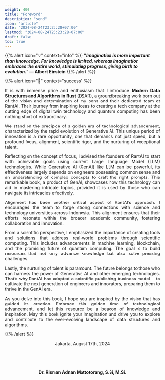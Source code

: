```yaml
---
weight: 400
title: "Foreword"
description: "send"
icon: "article"
date: "2024-08-24T23:23:28+07:00"
lastmod: "2024-08-24T23:23:28+07:00"
draft: false
toc: true
---
```


{{% alert icon="💡" context="info" %}}
<strong>"<em>Imagination is more important than knowledge. For knowledge is limited, whereas imagination embraces the entire world, stimulating progress, giving birth to evolution.</em>" — Albert Einstein</strong>
{{% /alert %}}

{{% alert icon="📘" context="success" %}}
<p style="text-align: justify;">
It is with immense pride and enthusiasm that I introduce <strong>Modern Data Structures and Algorithms in Rust</strong> (DSAR), a groundbreaking work born out of the vision and determination of my sons and their dedicated team at RantAI. Their journey from inspiring ideas to creating a tech company at the cutting edge of digital twin technology and quantum computing has been nothing short of extraordinary.
</p>

<p style="text-align: justify;">
We stand on the precipice of a golden era of technological advancement, characterized by the rapid evolution of Generative AI. This unique period of innovation is a rare opportunity, one that demands not just speed, but a profound focus, alignment, scientific rigor, and the nurturing of exceptional talent.
</p>

<p style="text-align: justify;">
Reflecting on the concept of focus, I advised the founders of RantAI to start with achievable goals using current Large Language Model (LLM) technologies. While Generative AI (GenAI) like LLM can be powerful, its effectiveness largely depends on engineers possessing common sense and an understanding of complex concepts to craft the right prompts. This remarkable book, a product of GenAI, showcases how this technology can aid in mastering intricate topics, provided it is used by those who can navigate its intricacies effectively.
</p>

<p style="text-align: justify;">
Alignment has been another critical aspect of RantAI’s approach. I encouraged the team to forge strong connections with science and technology universities across Indonesia. This alignment ensures that their efforts resonate within the broader academic community, fostering collaboration and innovation.
</p>

<p style="text-align: justify;">
From a scientific perspective, I emphasized the importance of creating tools and solutions that address real-world problems through scientific computing. This includes advancements in machine learning, blockchain, and the promising future of quantum computing. The goal is to build resources that not only advance knowledge but also solve pressing challenges.
</p>

<p style="text-align: justify;">
Lastly, the nurturing of talent is paramount. The future belongs to those who can harness the power of Generative AI and other emerging technologies. That’s why RantAI has adopted a scientific publishing business model— to cultivate the next generation of engineers and innovators, preparing them to thrive in the GenAI era.
</p>

<p style="text-align: justify;">
As you delve into this book, I hope you are inspired by the vision that has guided its creation. Embrace this golden time of technological advancement, and let this resource be a beacon of knowledge and inspiration. May this book ignite your imagination and drive you to explore and contribute to the ever-evolving landscape of data structures and algorithms.
</p>
{{% /alert %}}

<center>

Jakarta, August 17th, 2024

&nbsp;

&nbsp;

<strong>Dr. Risman Adnan Mattotorang, S.Si, M.Si.</strong>

</center>
